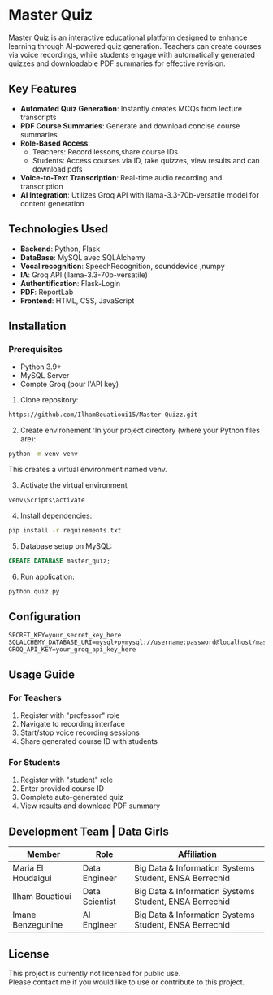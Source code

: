 # Master Quiz

Master Quiz is an interactive educational platform designed to enhance learning through AI-powered quiz generation. Teachers can create courses via voice recordings, while students engage with automatically generated quizzes and downloadable PDF summaries for effective revision.

##  Key Features

- **Automated Quiz Generation**: Instantly creates MCQs from lecture transcripts
- **PDF Course Summaries**: Generate and download concise course summaries
- **Role-Based Access**: 
  - Teachers: Record lessons,share course IDs
  - Students: Access courses via ID, take quizzes, view results and can download pdfs
- **Voice-to-Text Transcription**: Real-time audio recording and transcription
- **AI Integration**: Utilizes Groq API with llama-3.3-70b-versatile model for content generation

## Technologies Used
- **Backend**: Python, Flask
- **DataBase**: MySQL avec SQLAlchemy
- **Vocal recognition**: SpeechRecognition, sounddevice ,numpy
- **IA**: Groq API (llama-3.3-70b-versatile)
- **Authentification**: Flask-Login
- **PDF**: ReportLab
- **Frontend**: HTML, CSS, JavaScript

## Installation

### Prerequisites
- Python 3.9+
- MySQL Server
- Compte Groq (pour l'API key)

1. Clone repository:
```bash
https://github.com/IlhamBouatioui15/Master-Quizz.git
```
2. Create environement :In your project directory (where your Python files are):
```bash  
python -m venv venv
```
This creates a virtual environment named venv.

3. Activate the virtual environment
```bash  
venv\Scripts\activate
```

4. Install dependencies:
```bash
pip install -r requirements.txt
```

5. Database setup on MySQL:
```sql
CREATE DATABASE master_quiz;
```

6. Run application:
```bash
python quiz.py
```

## Configuration

```env
SECRET_KEY=your_secret_key_here
SQLALCHEMY_DATABASE_URI=mysql+pymysql://username:password@localhost/master_quiz
GROQ_API_KEY=your_groq_api_key_here
```
## Usage Guide

### For Teachers
1. Register with "professor" role
2. Navigate to recording interface
3. Start/stop voice recording sessions
4. Share generated course ID with students

### For Students
1. Register with "student" role
2. Enter provided course ID
3. Complete auto-generated quiz
4. View results and download PDF summary

## Development Team | Data Girls

| Member             | Role              | Affiliation                                                                 |
|--------------------|-------------------|-----------------------------------------------------------------------------|
| Maria El Houdaigui | Data Engineer     | Big Data & Information Systems Student, ENSA Berrechid                      |
| Ilham Bouatioui    | Data Scientist    | Big Data & Information Systems Student, ENSA Berrechid                      |
| Imane Benzegunine  | AI Engineer       | Big Data & Information Systems Student, ENSA Berrechid                      |

## License
This project is currently not licensed for public use.  
Please contact me if you would like to use or contribute to this project.
